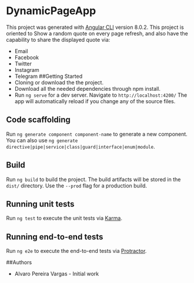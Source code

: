 # DynamicPageApp

This project was generated with [Angular CLI](https://github.com/angular/angular-cli) version 8.0.2. This project is oriented to Show a random quote on every page refresh, 
 and also have the capability to share the displayed quote via:
  *  Email
  *  Facebook
  *  Twitter
  *  Instagram
  *  Telegram
##Getting Started
  * Cloning or download the the project.
  * Download all the needed dependencies through npm install.
  * Run `ng serve` for a dev server. Navigate to `http://localhost:4200/` The app will automatically reload if you change any of the source files.

## Code scaffolding

Run `ng generate component component-name` to generate a new component. You can also use `ng generate directive|pipe|service|class|guard|interface|enum|module`.

## Build

Run `ng build` to build the project. The build artifacts will be stored in the `dist/` directory. Use the `--prod` flag for a production build.

## Running unit tests

Run `ng test` to execute the unit tests via [Karma](https://karma-runner.github.io).

## Running end-to-end tests

Run `ng e2e` to execute the end-to-end tests via [Protractor](http://www.protractortest.org/).

##Authors

* Alvaro Pereira Vargas - Initial work
